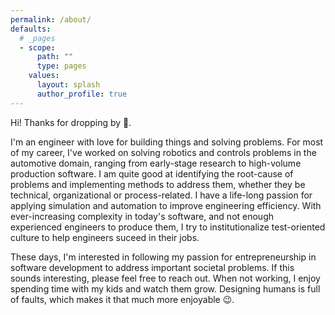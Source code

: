 ```yaml
---
permalink: /about/
defaults:
  # _pages
  - scope:
      path: ""
      type: pages
    values:
      layout: splash
      author_profile: true
---
```


Hi! Thanks for dropping by :wave:.   
  
I'm an engineer with love for building things and solving problems. 
For most of my career, I've worked on solving robotics and controls
problems in the automotive domain, ranging from early-stage research 
to high-volume production software. I am quite good at identifying
the root-cause of problems and implementing methods to address them, 
whether they be technical, organizational or process-related. I have 
a life-long passion for applying simulation and automation to improve 
engineering efficiency. With ever-increasing complexity in today's
software, and not enough experienced engineers to produce them, I try
to institutionalize test-oriented culture to help engineers suceed in
their jobs.

These days, I'm interested in following my passion for entrepreneurship
in software development to address important societal problems. If this 
sounds interesting, please feel free to reach out. When not working,
I enjoy spending time with my kids and watch them grow. Designing humans
is full of faults, which makes it that much more enjoyable :wink:.

